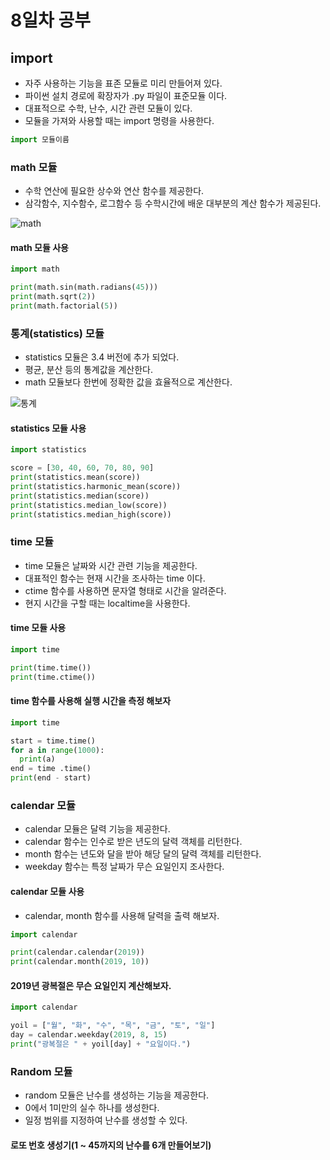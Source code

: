 # 8일차 공부

## import
- 자주 사용하는 기능을 표존 모듈로 미리 만들어져 있다.
- 파이썬 설치 경로에 확장자가 .py 파일이 표준모듈 이다.
- 대표적으로 수학, 난수, 시간 관련 모듈이 있다.
- 모듈을 가져와 사용할 때는 import 명령을 사용한다.

```python
import 모듈이름
```

### math 모듈
- 수학 연산에 필요한 상수와 연산 함수를 제공한다.
- 삼각함수, 지수함수, 로그함수 등 수학시간에 배운 대부분의 계산 함수가 제공된다.

![math](https://user-images.githubusercontent.com/58713853/71962501-eb941b00-323c-11ea-9d9d-afeb16b0dfc0.PNG)


#### math 모듈 사용
```python
import math

print(math.sin(math.radians(45)))
print(math.sqrt(2))
print(math.factorial(5))
```
### 통계(statistics) 모듈
- statistics 모듈은 3.4 버전에 추가 되었다.
- 평균, 분산 등의 통계값을 계산한다.
- math 모듈보다 한번에 정확한 값을 효율적으로 계산한다.

![통계](https://user-images.githubusercontent.com/58713853/71962643-37df5b00-323d-11ea-9aaf-07701a878d7c.PNG)

#### statistics 모듈 사용
```python
import statistics

score = [30, 40, 60, 70, 80, 90]
print(statistics.mean(score)) 
print(statistics.harmonic_mean(score)) 
print(statistics.median(score)) 
print(statistics.median_low(score))
print(statistics.median_high(score))
```

### time 모듈
- time 모듈은 날짜와 시간 관련 기능을 제공한다.
- 대표적인 함수는 현재 시간을 조사하는 time 이다.
- ctime 함수를 사용하면 문자열 형태로 시간을 알려준다.
- 현지 시간을 구할 때는 localtime을 사용한다.

#### time 모듈 사용
```python
import time

print(time.time())
print(time.ctime())
```
#### time 함수를 사용해 실행 시간을 측정 해보자

```python
import time

start = time.time()
for a in range(1000):
  print(a)
end = time .time()
print(end - start)
```

### calendar 모듈
- calendar 모듈은 달력 기능을 제공한다.
- calendar 함수는 인수로 받은 년도의 달력 객체를 리턴한다.
- month 함수는 년도와 달을 받아 해당 달의 달력 객체를 리턴한다.
- weekday 함수는 특정 날짜가 무슨 요일인지 조사한다.

#### calendar 모듈 사용
- calendar, month 함수를 사용해 달력을 출력 해보자.
```python
import calendar

print(calendar.calendar(2019))
print(calendar.month(2019, 10))
```

#### 2019년 광복절은 무슨 요일인지 계산해보자.
```python
import calendar

yoil = ["월", "화", "수", "목", "금", "토", "일"]
day = calendar.weekday(2019, 8, 15)
print("광복절은 " + yoil[day] + "요일이다.")
```

### Random 모듈
- random 모듈은 난수를 생성하는 기능을 제공한다.
- 0에서 1미만의 실수 하나를 생성한다.
- 일정 범위를 지정하여 난수를 생성할 수 있다.

#### 로또 번호 생성기(1 ~ 45까지의 난수를 6개 만들어보기)
```pyton

```
